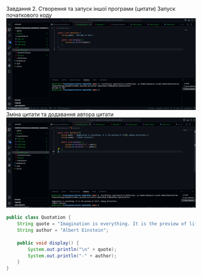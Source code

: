 Завдання 2. Створення та запуск іншої програми (цитати)
Запуск початкового коду
![](Task21.png)
Зміна цитати та додавання автора цитати
![](Task22.png)
```java
public class Quotation {
    String quote = "Imagination is everything. It is the preview of life’s coming attractions.";
    String author = "Albert Einstein";

    public void display() {
        System.out.println("\n" + quote);
        System.out.println("-" + author);
    }
}
```